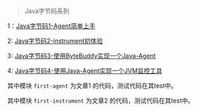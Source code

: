 > Java字节码系列

1：[Java字节码1-Agent简单上手](http://blog.csdn.net/f59130/article/details/78367045)

2: [Java字节码2-instrument初体验](http://blog.csdn.net/f59130/article/details/78481594)

3: [Java字节码3-使用ByteBuddy实现一个Java-Agent](http://blog.csdn.net/f59130/article/details/78494572)

4: [Java字节码4-使用Java-Agent实现一个JVM监控工具](http://blog.csdn.net/f59130/article/details/78733699)

其中模块 `first-agent` 为文章1 的代码，测试代码在其test中。

其中模块 `first-instrument` 为文章2 的代码，测试代码在其test中。